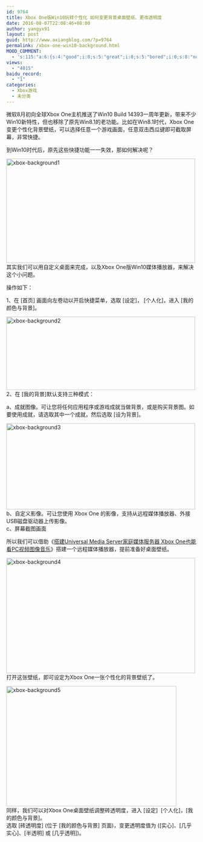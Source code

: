 ```yaml
---
id: 9764
title: Xbox One版Win10玩转个性化 如何变更背景桌面壁纸、更改透明度
date: 2016-08-07T22:08:46+08:00
author: yangyx91
layout: post
guid: http://www.axiangblog.com/?p=9764
permalink: /xbox-one-win10-background.html
MOOD_COMMENT:
  - 's:115:"a:6:{s:4:"good";i:0;s:5:"great";i:0;s:5:"bored";i:0;s:8:"nonsense";i:0;s:13:"notunderstand";i:0;s:7:"passing";i:0;}";'
views:
  - "4015"
baidu_record:
  - "1"
categories:
  - Xbox游戏
  - 未分类
---
```

微软8月初向全球Xbox One主机推送了Win10 Build 14393一周年更新，带来不少Win10新特性，但也移除了原先Win8.1的老功能。比如在Win8.1时代，Xbox One变更个性化背景壁纸，可以选择任意一个游戏画面，任意双击西瓜键即可截取屏幕，非常快捷。

到Win10时代后，原先这些快捷功能一一失效，那如何解决呢？

<a href="http://www.axiangblog.com/xbox-one-win10-background.html/xbox-background1-2" rel="attachment wp-att-9770" target="_blank"  rel="nofollow" ><img loading="lazy" class="aligncenter size-full wp-image-9770" src="http://www.axiangblog.com/wp-content/uploads/2016/08/xbox-background1-1.jpg" alt="xbox-background1" width="500" height="276" /></a>其实我们可以用自定义桌面来完成，以及Xbox One版Win10媒体播放器，来解决这个小问题。

操作如下：

1、在 [首页] 画面向左卷动以开启快捷菜单，选取 [设定]， [个人化]，进入 [我的颜色与背景]。

<a href="http://www.axiangblog.com/xbox-one-win10-background.html/xbox-background2" rel="attachment wp-att-9766" target="_blank"  rel="nofollow" ><img loading="lazy" class="aligncenter size-full wp-image-9766" src="http://www.axiangblog.com/wp-content/uploads/2016/08/xbox-background2.jpg" alt="xbox-background2" width="500" height="194" /></a>2、在 [我的背景]默认支持三种模式：

a、成就图像。可让您将任何应用程序或游戏成就当做背景，或是购买背景图。如要使用成就，请选取其中一个成就，然后选取 [设为背景]。

<a href="http://www.axiangblog.com/xbox-one-win10-background.html/xbox-background3" rel="attachment wp-att-9767" target="_blank"  rel="nofollow" ><img loading="lazy" class="aligncenter size-full wp-image-9767" src="http://www.axiangblog.com/wp-content/uploads/2016/08/xbox-background3.jpg" alt="xbox-background3" width="500" height="228" /></a>b、自定义影像。可让您使用 Xbox One 的影像，支持从远程媒体播放器、外接USB磁盘驱动器上传影像。  
c、屏幕截图画面

所以我们可以借助《<a href="http://www.axiangblog.com/universal-media-server-xbox-one.html" target="_blank"  rel="nofollow" >搭建Universal Media Server家庭媒体服务器 Xbox One也能看PC视频图像音乐</a>》搭建一个远程媒体播放器，提前准备好桌面壁纸。

<a href="http://www.axiangblog.com/xbox-one-win10-background.html/xbox-background4" rel="attachment wp-att-9768" target="_blank"  rel="nofollow" ><img loading="lazy" class="aligncenter size-full wp-image-9768" src="http://www.axiangblog.com/wp-content/uploads/2016/08/xbox-background4.jpg" alt="xbox-background4" width="500" height="305" /></a>打开这张壁纸，即可设定为Xbox One一张个性化的背景壁纸了。

<a href="http://www.axiangblog.com/xbox-one-win10-background.html/xbox-background5" rel="attachment wp-att-9769" target="_blank"  rel="nofollow" ><img loading="lazy" class="aligncenter size-full wp-image-9769" src="http://www.axiangblog.com/wp-content/uploads/2016/08/xbox-background5.jpg" alt="xbox-background5" width="450" height="318" /></a>  
同样，我们可以对Xbox One桌面壁纸调整砖透明度，进入 [设定]  [个人化]，[我的颜色与背景]。  
选取 \[砖透明度\] (位于 [我的颜色与背景] 页面)，变更透明度值为 ([实心]、[几乎实心]、[半透明] 或 [几乎透明])。